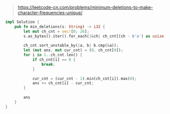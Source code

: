 > https://leetcode-cn.com/problems/minimum-deletions-to-make-character-frequencies-unique/

``` rust
impl Solution {
    pub fn min_deletions(s: String) -> i32 {
        let mut ch_cnt = vec![0; 26];
        s.as_bytes().iter().for_each(|&ch| ch_cnt[(ch - b'a') as usize] += 1);
        
        ch_cnt.sort_unstable_by(|a, b| b.cmp(&a));
        let (mut ans, mut cur_cnt) = (0, ch_cnt[0]);
        for i in 1..ch_cnt.len() {
            if ch_cnt[i] == 0 {
                break;
            }
            
            cur_cnt = (cur_cnt - 1).min(ch_cnt[i]).max(0);
            ans += ch_cnt[i] - cur_cnt;
        }
        
        ans
    }
}
```